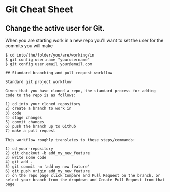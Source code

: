 # Git Cheat Sheet

## Change the active user for Git.

When you are starting work in a new repo you'll want to set the user for the commits you will make

```
$ cd into/the/folder/you/are/working/in
$ git config user.name "yourusername"
$ git config user.email your@email.com

## Standard branching and pull request workflow

Standard git project workflow

Given that you have cloned a repo, the standard process for adding code to the repo is as follows:

1) cd into your cloned repository
2) create a branch to work in
3) code
4) stage changes
5) commit changes
6) push the branch up to Github
7) make a pull request

This workflow roughly translates to these steps/commands:

1) cd your-repository
2) git checkout -b add_my_new_feature
3) write some code
4) git add .
5) git commit -m 'add my new feature'
6) git push origin add_my_new_feature
7) on the repo page click Compare and Pull Request on the branch, or select your branch from the dropdown and Create Pull Request from that page
```
